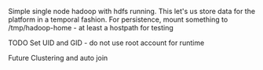 Simple single node hadoop with hdfs running. This let's us store data for the platform in a temporal fashion.
For persistence, mount something to /tmp/hadoop-home - at least a hostpath for testing

TODO
Set UID and GID - do not use root account for runtime

Future
Clustering and auto join
